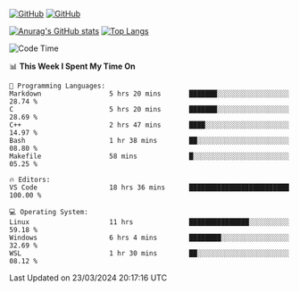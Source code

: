 [![GitHub](https://img.shields.io/github/followers/sharpxk?style=social)](https://github.com/sharpxk) [![GitHub](https://img.shields.io/github/stars/sharpxk?style=social)](https://github.com/sharpxk)

[![Anurag's GitHub stats](https://github-readme-stats-git-masterrstaa-rickstaa.vercel.app/api?username=sharpxk&hide=contribs,prs,issues&show_icons=true&theme=tokyonight)](https://github.com/anuraghazra/github-readme-stats)
[![Top Langs](https://github-readme-stats-git-masterrstaa-rickstaa.vercel.app/api/top-langs/?username=sharpxk&layout=compact&theme=tokyonight)](https://github.com/anuraghazra/github-readme-stats)

<!--START_SECTION:waka-->
![Code Time](http://img.shields.io/badge/Code%20Time-472%20hrs%2045%20mins-blue)

📊 **This Week I Spent My Time On** 

```text
💬 Programming Languages: 
Markdown                 5 hrs 20 mins       ███████░░░░░░░░░░░░░░░░░░   28.74 % 
C                        5 hrs 20 mins       ███████░░░░░░░░░░░░░░░░░░   28.69 % 
C++                      2 hrs 47 mins       ████░░░░░░░░░░░░░░░░░░░░░   14.97 % 
Bash                     1 hr 38 mins        ██░░░░░░░░░░░░░░░░░░░░░░░   08.80 % 
Makefile                 58 mins             █░░░░░░░░░░░░░░░░░░░░░░░░   05.25 % 

🔥 Editors: 
VS Code                  18 hrs 36 mins      █████████████████████████   100.00 % 

💻 Operating System: 
Linux                    11 hrs              ███████████████░░░░░░░░░░   59.18 % 
Windows                  6 hrs 4 mins        ████████░░░░░░░░░░░░░░░░░   32.69 % 
WSL                      1 hr 30 mins        ██░░░░░░░░░░░░░░░░░░░░░░░   08.12 % 
```


 Last Updated on 23/03/2024 20:17:16 UTC
<!--END_SECTION:waka-->
